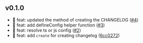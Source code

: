 ## v0.1.0

-   🚀 feat: updated the method of creating the CHANGELOG ([#4](https://github.com/fanhaoyuan/facteur/pull/4))
-   🚀 feat: add defineConfig helper function ([#3](https://github.com/fanhaoyuan/facteur/pull/3))
-   🚀 feat: resolve ts or js config ([#2](https://github.com/fanhaoyuan/facteur/pull/2))
-   🚀 feat: add `create` for creating changelog ([6cc0272](https://github.com/fanhaoyuan/facteur/commit/6cc0272))

